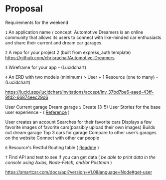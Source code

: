 # Proposal
Requirements for the weekend

`1` An application name / concept 
Automotive Dreamers is an online community that allows its users to connect with like-minded car enthusiasts and share their current and dream car garages.

`2` A repo for your project 2 (built from express_auth template)
https://github.com/chrisrachal/Automotive-Dreamers

`3` Wireframe for your app - (Lucidchart)

`4` An ERD with two models (minimum) > User + 1 Resource (one to many) - (Lucidchart)

https://lucid.app/lucidchart/invitations/accept/inv_37bd7be6-aaed-43ff-9fd2-66874eec29d6

User
Current garage
Dream garage
`5` Create (3-5) User Stories for the base user experience - ( [Reference](https://revelry.co/resources/development/user-stories-that-dont-suck/) )

User creates an account
Searches for their favorite cars
Displays a few favorite images of favorite cars(possibly upload their own images)
Builds out dream garage
Top 3 cars for garage
Compare to other user’s garages on the website
Connect with other car people

`6` Resource's Restful Routing table ( [Readme](https://romebell.gitbook.io/sei-412/node-express/00readme-1/01intro-to-express/00readme#restful-routing) )

`7` Find API and test to see if you can get data ( *be able to print data in the console using Axios, Node-Fetch, and/or Postman* )

https://smartcar.com/docs/api?version=v1.0&language=Node#get-user